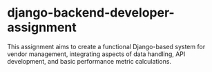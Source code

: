 # django-backend-developer-assignment
This assignment aims to create a functional Django-based system for vendor management, integrating aspects of data handling, API development, and basic performance metric calculations.
